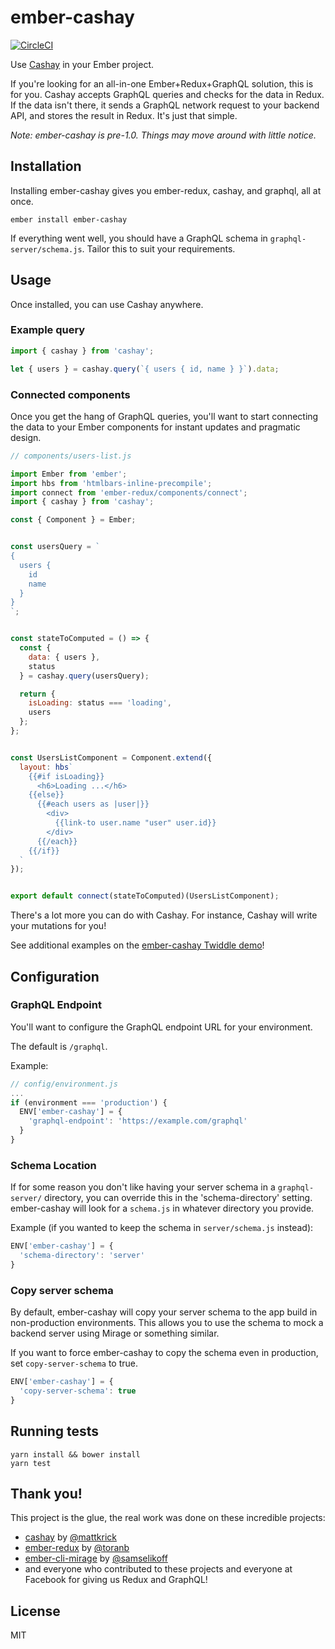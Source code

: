 # ember-cashay

[![CircleCI](https://circleci.com/gh/dustinfarris/ember-cashay.svg?style=svg)](https://circleci.com/gh/dustinfarris/ember-cashay)

Use [Cashay](https://github.com/mattkrick/cashay) in your Ember project.

If you're looking for an all-in-one Ember+Redux+GraphQL solution, this is for you.  Cashay accepts GraphQL queries and checks for the data in Redux.  If the data isn't there, it sends a GraphQL network request to your backend API, and stores the result in Redux.  It's just that simple.

_Note: ember-cashay is pre-1.0.  Things may move around with little notice._


## Installation

Installing ember-cashay gives you ember-redux, cashay, and graphql, all at once.

```
ember install ember-cashay
```


If everything went well, you should have a GraphQL schema in `graphql-server/schema.js`.  Tailor this to suit your requirements.


## Usage

Once installed, you can use Cashay anywhere.


### Example query

```js
import { cashay } from 'cashay';

let { users } = cashay.query(`{ users { id, name } }`).data;
```


### Connected components

Once you get the hang of GraphQL queries, you'll want to start connecting the data to your Ember components for instant updates and pragmatic design.

```js
// components/users-list.js

import Ember from 'ember';
import hbs from 'htmlbars-inline-precompile';
import connect from 'ember-redux/components/connect';
import { cashay } from 'cashay';

const { Component } = Ember;


const usersQuery = `
{
  users {
    id
    name
  }
}
`;


const stateToComputed = () => {
  const {
    data: { users },
    status
  } = cashay.query(usersQuery);

  return {
    isLoading: status === 'loading',
    users
  };
};


const UsersListComponent = Component.extend({
  layout: hbs`
    {{#if isLoading}}
      <h6>Loading ...</h6>
    {{else}}
      {{#each users as |user|}}
        <div>
          {{link-to user.name "user" user.id}}
        </div>
      {{/each}}
    {{/if}}
  `
});


export default connect(stateToComputed)(UsersListComponent);
```

There's a lot more you can do with Cashay.  For instance, Cashay will write your mutations for you!

See additional examples on the [ember-cashay Twiddle demo](https://ember-twiddle.com/f2a8a4123c65c4871a885444978efe65?openFiles=components.users-list.js%2C)!


## Configuration


### GraphQL Endpoint

You'll want to configure the GraphQL endpoint URL for your environment.

The default is `/graphql`.

Example:

```js
// config/environment.js
...
if (environment === 'production') {
  ENV['ember-cashay'] = {
    'graphql-endpoint': 'https://example.com/graphql'
  }
}
```


### Schema Location

If for some reason you don't like having your server schema in a `graphql-server/` directory, you can override this in the 'schema-directory' setting.  ember-cashay will look for a `schema.js` in whatever directory you provide.

Example (if you wanted to keep the schema in `server/schema.js` instead):

```js
ENV['ember-cashay'] = {
  'schema-directory': 'server'
}
```


### Copy server schema

By default, ember-cashay will copy your server schema to the app build in non-production environments.  This allows you to use the schema to mock a backend server using Mirage or something similar.

If you want to force ember-cashay to copy the schema even in production, set `copy-server-schema` to true.

```js
ENV['ember-cashay'] = {
  'copy-server-schema': true
}
```


## Running tests

```
yarn install && bower install
yarn test
```


## Thank you!

This project is the glue, the real work was done on these incredible projects:

- [cashay](https://github.com/mattkrick/cashay) by [@mattkrick](https://github.com/mattkrick)
- [ember-redux](https://github.com/toranb/ember-redux) by [@toranb](https://github.com/toranb)
- [ember-cli-mirage](https://github.com/samselikoff/ember-cli-mirage) by [@samselikoff](https://github.com/samselikoff)
- and everyone who contributed to these projects and everyone at Facebook for giving us Redux and GraphQL!


## License

MIT
